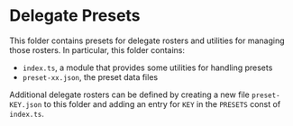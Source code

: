 # Delegate Presets

This folder contains presets for delegate rosters and utilities for managing those rosters. In particular, this folder contains:

- `index.ts`, a module that provides some utilities for handling presets
- `preset-xx.json`, the preset data files

Additional delegate rosters can be defined by creating a new file `preset-KEY.json` to this folder and adding an entry for `KEY` in the `PRESETS` const of `index.ts`.

